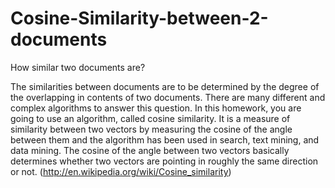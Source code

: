 # Cosine-Similarity-between-2-documents
How similar two documents are?

The similarities between documents are to be determined by the degree of the overlapping in
contents of two documents. There are many different and complex algorithms to answer this
question. In this homework, you are going to use an algorithm, called cosine similarity.
It is a measure of similarity between two vectors by measuring the cosine of the angle between them
and the algorithm has been used in search, text mining, and data mining. The cosine of the angle
between two vectors basically determines whether two vectors are pointing in roughly the same
direction or not. (http://en.wikipedia.org/wiki/Cosine_similarity)
